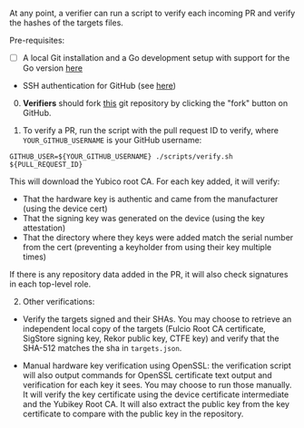 At any point, a verifier can run a script to verify each incoming PR and verify the hashes of the targets files.

Pre-requisites:
- [ ] A local Git installation and a Go development setup with support for the Go version [here](https://github.com/sigstore/root-signing/blob/1d4462a5deaffbe3055b5e3fe3c53d1918594159/go.mod#L3)
* SSH authentication for GitHub (see [here](https://docs.github.com/en/authentication/connecting-to-github-with-ssh))

0. **Verifiers** should fork [this](https://github.com/sigstore/root-signing) git repository by clicking the "fork" button on GitHub.

1. To verify a PR, run the script with the pull request ID to verify, where `YOUR_GITHUB_USERNAME` is your GitHub username:

```
GITHUB_USER=${YOUR_GITHUB_USERNAME} ./scripts/verify.sh ${PULL_REQUEST_ID}
```

This will download the Yubico root CA. For each key added, it will verify:
* That the hardware key is authentic and came from the manufacturer (using the device cert)
* That the signing key was generated on the device (using the key attestation)
* That the directory where they keys were added match the serial number from the cert (preventing a keyholder from using their key multiple times)

If there is any repository data added in the PR, it will also check signatures in each top-level role.

2. Other verifications:

  * Verify the targets signed and their SHAs. You may choose to retrieve an independent local copy of the targets (Fulcio Root CA certificate, SigStore signing key, Rekor public key, CTFE key) and verify that the SHA-512 matches the sha in `targets.json`.

  * Manual hardware key verification using OpenSSL: the verification script will also output commands for OpenSSL certificate text output and verification for each key it sees. You may choose to run those manually. It will verify the key certificate using the device certificate intermediate and the Yubikey Root CA. It will also extract the public key from the key certificate to compare with the public key in the repository.


